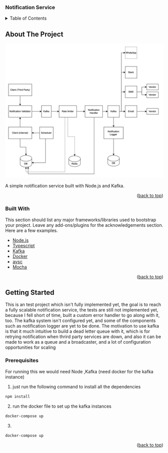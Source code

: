 <div id="top"></div>



<!-- PROJECT SHIELDS -->
<!--
*** I'm using markdown "reference style" links for readability.
*** Reference links are enclosed in brackets [ ] instead of parentheses ( ).
*** See the bottom of this document for the declaration of the reference variables
*** for contributors-url, forks-url, etc. This is an optional, concise syntax you may use.
*** https://www.markdownguide.org/basic-syntax/#reference-style-links
-->




<!-- PROJECT LOGO -->
<br />
<div align="center">


  <h3 align="left">Notification Service</h3>


</div>



<!-- TABLE OF CONTENTS -->
<details>
  <summary>Table of Contents</summary>
  <ol>
    <li>
      <a href="#about-the-project">About The Project</a>
      <ul>
        <li><a href="#built-with">Built With</a></li>
      </ul>
    </li>
    <li>
      <a href="#getting-started">Getting Started</a>
      <ul>
        <li><a href="#prerequisites">Prerequisites</a></li>
      </ul>
    </li>
  
  </ol>
</details>



<!-- ABOUT THE PROJECT -->
## About The Project

[![Product Name Screen Shot][product-screenshot]](https://example.com)

A simple notification service built with Node.js and Kafka.


<p align="right">(<a href="#top">back to top</a>)</p>



### Built With

This section should list any major frameworks/libraries used to bootstrap your project. Leave any add-ons/plugins for the acknowledgements section. Here are a few examples.

* [Node.js](https://nodejs.org/en/)
* [Typescript](https://www.typescriptlang.org)
* [Kafka](https://kafka.apache.org)
* [Docker](https://www.docker.com)
* [avsc](https://avro.apache.org/docs/current/spec.html)
* [Mocha](https://mochajs.org)


<p align="right">(<a href="#top">back to top</a>)</p>



<!-- GETTING STARTED -->
## Getting Started

This is an test project which isn't fully implemented yet, the goal is to reach a fully scalable notification service,
the tests are still not implemented yet, because I fell short of time, built a custom error handler to go along with it, too. The kafka system isn't configured yet, and some of the components such as notification logger are yet to be done.
The motivation to use kafka is that it much intuitive to build a dead letter queue with it, which is for retrying notification when thrird party services are down, and also it
can be made to work as a queue and a broadcaster, and a lot of configuration opportunities for scaling


### Prerequisites

For running this we would need Node ,Kafka (need docker for the kafka instance)

  1.  just run the following command to install all the dependencies
  ```sh
  npm install
  ```
2.  run the docker file to set up the kafka instances
  ```sh
  docker-compose up
  ```
3.  
  ```sh
  docker-compose up
  ```




<p align="right">(<a href="#top">back to top</a>)</p>





[product-screenshot]: images/sysDes.png